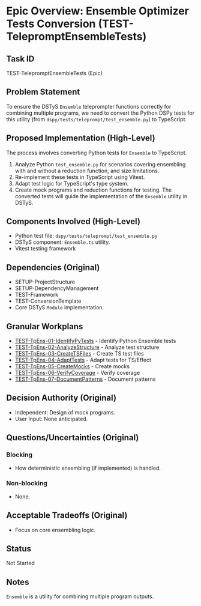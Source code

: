 # Epic Overview: Ensemble Optimizer Tests Conversion (TEST-TelepromptEnsembleTests)

## Task ID
TEST-TelepromptEnsembleTests (Epic)

## Problem Statement
To ensure the DSTyS `Ensemble` teleprompter functions correctly for combining multiple programs, we need to convert the Python DSPy tests for this utility (from `dspy/tests/teleprompt/test_ensemble.py`) to TypeScript.

## Proposed Implementation (High-Level)
The process involves converting Python tests for `Ensemble` to TypeScript.
1.  Analyze Python `test_ensemble.py` for scenarios covering ensembling with and without a reduction function, and size limitations.
2.  Re-implement these tests in TypeScript using Vitest.
3.  Adapt test logic for TypeScript's type system.
4.  Create mock programs and reduction functions for testing.
The converted tests will guide the implementation of the `Ensemble` utility in DSTyS.

## Components Involved (High-Level)
- Python test file: `dspy/tests/teleprompt/test_ensemble.py`
- DSTyS component: `Ensemble.ts` utility.
- Vitest testing framework

## Dependencies (Original)
- SETUP-ProjectStructure
- SETUP-DependencyManagement
- TEST-Framework
- TEST-ConversionTemplate
- Core DSTyS `Module` implementation.

## Granular Workplans
- [TEST-TpEns-01-IdentifyPyTests](../../Documentation/Plans/TEST-TpEns-01-IdentifyPyTests.md) - Identify Python Ensemble tests
- [TEST-TpEns-02-AnalyzeStructure](../../Documentation/Plans/TEST-TpEns-02-AnalyzeStructure.md) - Analyze test structure
- [TEST-TpEns-03-CreateTSFiles](../../Documentation/Plans/TEST-TpEns-03-CreateTSFiles.md) - Create TS test files
- [TEST-TpEns-04-AdaptTests](../../Documentation/Plans/TEST-TpEns-04-AdaptTests.md) - Adapt tests for TS/Effect
- [TEST-TpEns-05-CreateMocks](../../Documentation/Plans/TEST-TpEns-05-CreateMocks.md) - Create mocks
- [TEST-TpEns-06-VerifyCoverage](../../Documentation/Plans/TEST-TpEns-06-VerifyCoverage.md) - Verify coverage
- [TEST-TpEns-07-DocumentPatterns](../../Documentation/Plans/TEST-TpEns-07-DocumentPatterns.md) - Document patterns

## Decision Authority (Original)
- Independent: Design of mock programs.
- User Input: None anticipated.

## Questions/Uncertainties (Original)
### Blocking
- How deterministic ensembling (if implemented) is handled.
### Non-blocking
- None.

## Acceptable Tradeoffs (Original)
- Focus on core ensembling logic.

## Status
Not Started

## Notes
`Ensemble` is a utility for combining multiple program outputs.